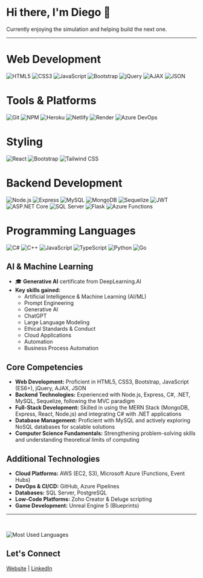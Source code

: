 # Hi there, I'm Diego 👋

Currently enjoying the simulation and helping build the next one.

---

# Web Development
![HTML5](https://img.shields.io/badge/-HTML5-%23E34F26?style=flat&logo=html5&logoColor=white)  ![CSS3](https://img.shields.io/badge/-CSS3-%231572B6?style=flat&logo=css3&logoColor=white)  ![JavaScript](https://img.shields.io/badge/-JavaScript-%23F7DF1E?style=flat&logo=javascript&logoColor=black)  ![Bootstrap](https://img.shields.io/badge/-Bootstrap-%237952B3?style=flat&logo=bootstrap&logoColor=white)  ![jQuery](https://img.shields.io/badge/-jQuery-%230769AD?style=flat&logo=jquery&logoColor=white)  ![AJAX](https://img.shields.io/badge/-AJAX-%23F7DF1E?style=flat&logo=ajax)  ![JSON](https://img.shields.io/badge/-JSON-%23000000?style=flat&logo=json)

# Tools & Platforms
![Git](https://img.shields.io/badge/-Git-%23F05032?style=flat&logo=git&logoColor=white) ![NPM](https://img.shields.io/badge/-NPM-%23CB3837?style=flat&logo=npm&logoColor=white)  ![Heroku](https://img.shields.io/badge/-Heroku-%23430098?style=flat&logo=heroku&logoColor=white)  ![Netlify](https://img.shields.io/badge/-Netlify-%2300C7B7?style=flat&logo=netlify&logoColor=white)  ![Render](https://img.shields.io/badge/-Render-%234664E6?style=flat&logo=render&logoColor=white) ![Azure DevOps](https://img.shields.io/badge/-Azure_DevOps-%23007ACC?style=flat&logo=azure-devops&logoColor=white)

# Styling
![React](https://img.shields.io/badge/-React-%2361DAFB?style=flat&logo=react&logoColor=black) ![Bootstrap](https://img.shields.io/badge/-Bootstrap-%237952B3?style=flat&logo=bootstrap&logoColor=white)  ![Tailwind CSS](https://img.shields.io/badge/-Tailwind_CSS-%2306B6D4?style=flat&logo=tailwind-css&logoColor=white)

# Backend Development
![Node.js](https://img.shields.io/badge/-Node.js-%23339933?style=flat&logo=node.js&logoColor=white) ![Express](https://img.shields.io/badge/-Express-%23000000?style=flat&logo=express&logoColor=white) ![MySQL](https://img.shields.io/badge/-MySQL-%234479A1?style=flat&logo=mysql&logoColor=white) ![MongoDB](https://img.shields.io/badge/-MongoDB-%2347A248?style=flat&logo=mongodb&logoColor=white) ![Sequelize](https://img.shields.io/badge/-Sequelize-%2352B0E7?style=flat&logo=sequelize&logoColor=white) ![JWT](https://img.shields.io/badge/-JWT-%23000000?style=flat&logo=json-web-tokens&logoColor=white) ![ASP.NET Core](https://img.shields.io/badge/-ASP.NET_Core-%23517DBF?style=flat&logo=dotnet&logoColor=white) ![SQL Server](https://img.shields.io/badge/-SQL_Server-%23007ACC?style=flat&logo=microsoft-sql-server&logoColor=white) ![Flask](https://img.shields.io/badge/-Flask-%23000?style=flat&logo=flask&logoColor=white) ![Azure Functions](https://img.shields.io/badge/-Azure_Functions-%23007ACC?style=flat&logo=microsoftazure&logoColor=white)


# Programming Languages
![C#](https://img.shields.io/badge/-C%23-%23239120?style=flat&logo=c-sharp&logoColor=white) ![C++](https://img.shields.io/badge/-C%2B%2B-%2300599C?style=flat&logo=c%2B%2B&logoColor=white) ![JavaScript](https://img.shields.io/badge/-JavaScript-%23F7DF1E?style=flat&logo=javascript&logoColor=black) ![TypeScript](https://img.shields.io/badge/-TypeScript-%23007ACC?style=flat&logo=typescript&logoColor=white) ![Python](https://img.shields.io/badge/-Python-%233776AB?style=flat&logo=python&logoColor=white) ![Go](https://img.shields.io/badge/-Go-%2300ADD8?style=flat&logo=go&logoColor=white)


## AI & Machine Learning

- 🎓 **Generative AI** certificate from DeepLearning.AI  
- **Key skills gained:**
  - Artificial Intelligence & Machine Learning (AI/ML)
  - Prompt Engineering
  - Generative AI
  - ChatGPT
  - Large Language Modeling
  - Ethical Standards & Conduct
  - Cloud Applications
  - Automation
  - Business Process Automation

## Core Competencies

- **Web Development:** Proficient in HTML5, CSS3, Bootstrap, JavaScript (ES6+), jQuery, AJAX, JSON  
- **Backend Technologies:** Experienced with Node.js, Express, C#, .NET, MySQL, Sequelize, following the MVC paradigm  
- **Full-Stack Development:** Skilled in using the MERN Stack (MongoDB, Express, React, Node.js) and integrating C# with .NET applications  
- **Database Management:** Proficient with MySQL and actively exploring NoSQL databases for scalable solutions  
- **Computer Science Fundamentals:** Strengthening problem-solving skills and understanding theoretical limits of computing  

## Additional Technologies

- **Cloud Platforms:** AWS (EC2, S3), Microsoft Azure (Functions, Event Hubs)  
- **DevOps & CI/CD:** GitHub, Azure Pipelines  
- **Databases:** SQL Server, PostgreSQL  
- **Low-Code Platforms:** Zoho Creator & Deluge scripting
- **Game Development:** Unreal Engine 5 (Blueprints)  

------
<br>
<p>
  <img src="https://github-readme-stats.vercel.app/api/top-langs?username=DiegoAR98&layout=compact&theme=dark&langs_count=6&include_all_commits=true&count_private=true" alt="Most Used Languages" />
</p>



## Let's Connect
[Website](https://diego-araujo.com) | [LinkedIn](https://www.linkedin.com/in/diego-araujo1998/)  
